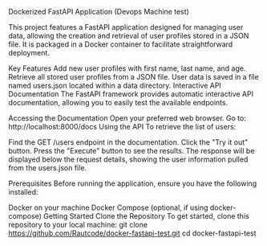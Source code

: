 Dockerized FastAPI Application (Devops Machine test)

This project features a FastAPI application designed for managing user data, allowing the creation and retrieval of user profiles stored in a JSON file. It is packaged in a Docker container to facilitate straightforward deployment.

Key Features
Add new user profiles with first name, last name, and age.
Retrieve all stored user profiles from a JSON file.
User data is saved in a file named users.json located within a data directory.
Interactive API Documentation
The FastAPI framework provides automatic interactive API documentation, allowing you to easily test the available endpoints.

Accessing the Documentation
Open your preferred web browser.
Go to: http://localhost:8000/docs
Using the API
To retrieve the list of users:

Find the GET /users endpoint in the documentation.
Click the "Try it out" button.
Press the "Execute" button to see the results.
The response will be displayed below the request details, showing the user information pulled from the users.json file.

Prerequisites
Before running the application, ensure you have the following installed:

Docker on your machine
Docker Compose (optional, if using docker-compose)
Getting Started
Clone the Repository
To get started, clone this repository to your local machine:
git clone https://github.com/Rautcode/docker-fastapi-test.git
cd docker-fastapi-test
